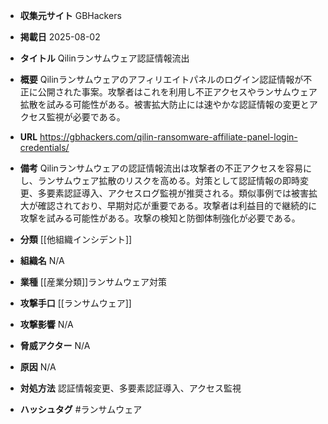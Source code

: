 - **収集元サイト**
GBHackers

- **掲載日**
2025-08-02

- **タイトル**
Qilinランサムウェア認証情報流出

- **概要**
Qilinランサムウェアのアフィリエイトパネルのログイン認証情報が不正に公開された事案。攻撃者はこれを利用し不正アクセスやランサムウェア拡散を試みる可能性がある。被害拡大防止には速やかな認証情報の変更とアクセス監視が必要である。

- **URL**
https://gbhackers.com/qilin-ransomware-affiliate-panel-login-credentials/

- **備考**
Qilinランサムウェアの認証情報流出は攻撃者の不正アクセスを容易にし、ランサムウェア拡散のリスクを高める。対策として認証情報の即時変更、多要素認証導入、アクセスログ監視が推奨される。類似事例では被害拡大が確認されており、早期対応が重要である。攻撃者は利益目的で継続的に攻撃を試みる可能性がある。攻撃の検知と防御体制強化が必要である。

- **分類**
[[他組織インシデント]]

- **組織名**
N/A

- **業種**
[[産業分類]]ランサムウェア対策

- **攻撃手口**
[[ランサムウェア]]

- **攻撃影響**
N/A

- **脅威アクター**
N/A

- **原因**
N/A

- **対処方法**
認証情報変更、多要素認証導入、アクセス監視

- **ハッシュタグ**
#ランサムウェア
